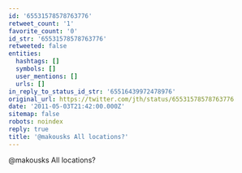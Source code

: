 ```yaml
---
id: '65531578578763776'
retweet_count: '1'
favorite_count: '0'
id_str: '65531578578763776'
retweeted: false
entities:
  hashtags: []
  symbols: []
  user_mentions: []
  urls: []
in_reply_to_status_id_str: '65516439972478976'
original_url: https://twitter.com/jth/status/65531578578763776
date: '2011-05-03T21:42:00.000Z'
sitemap: false
robots: noindex
reply: true
title: '@makousks All locations?'
---
```


@makousks All locations?